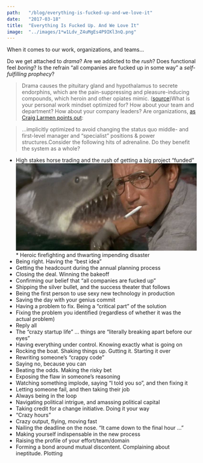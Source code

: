 ```yaml
---
path:	"/blog/everything-is-fucked-up-and-we-love-it"
date:	"2017-03-18"
title:	"Everything Is Fucked Up. And We Love It"
image:	"../images/1*w1Ldv_Z4uMgEs4P9IKl3nQ.png"
---
```


When it comes to our work, organizations, and teams…

Do we get attached to *drama*? Are we addicted to the *rush*? Does functional feel *boring*? Is the refrain “all companies are fucked up in some way” a *self-fulfilling prophecy*?


> Drama causes the pituitary gland and hypothalamus to secrete endorphins, which are the pain-suppressing and pleasure-inducing compounds, which heroin and other opiates mimic. ([source](https://www.psychologytoday.com/blog/obesely-speaking/201411/excessive-attention-seeking-and-drama-addiction))What is your personal work mindset optimized for? How about your team and department? How about your company leaders? Are organizations, [as Craig Larmen points out](http://www.craiglarman.com/wiki/index.php?title=Larman%27s_Laws_of_Organizational_Behavior):


> …implicitly optimized to avoid changing the status quo middle- and first-level manager and “specialist” positions & power structures.Consider the following hits of adrenaline. Do they benefit the system as a whole?

* High stakes horse trading and the rush of getting a big project “funded”
![](../images/1*w1Ldv_Z4uMgEs4P9IKl3nQ.png)* Heroic firefighting and thwarting impending disaster
* Being right. Having the “best idea”
* Getting the headcount during the annual planning process
* Closing the deal. Winning the bakeoff
* Confirming our belief that “all companies are fucked up”
* Shipping the silver bullet, and the success theater that follows
* Being the first person to use sexy new technology in production
* Saving the day with your genius commit
* Having a problem to fix. Being a “critical part” of the solution
* Fixing the problem you identified (regardless of whether it was the actual problem)
* Reply all
* The “crazy startup life” … things are “literally breaking apart before our eyes”
* Having everything under control. Knowing exactly what is going on
* Rocking the boat. Shaking things up. Gutting it. Starting it over
* Rewriting someone’s “crappy code”
* Saying no, because you can
* Beating the odds. Making the risky bet
* Exposing the flaw in someone’s reasoning
* Watching something implode, saying “I told you so”, and then fixing it
* Letting someone fail, and then taking their job
* Always being in the loop
* Navigating political intrigue, and amassing political capital
* Taking credit for a change initiative. Doing it your way
* “Crazy hours”
* Crazy output, flying, moving fast
* Nailing the deadline on the nose. “It came down to the final hour …”
* Making yourself indispensable in the new process
* Raising the profile of your effort/team/domain
* Forming a bond around mutual discontent. Complaining about ineptitude. Plotting
